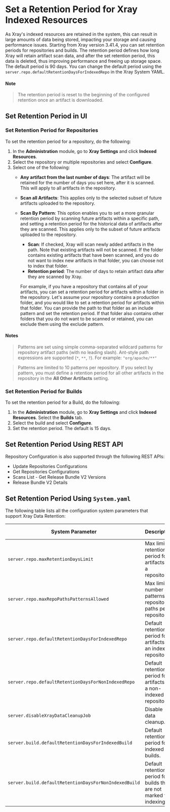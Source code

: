 # Set a Retention Period for Xray Indexed Resources

As Xray's indexed resources are retained in the system, this can result in large amounts of data being stored, impacting your storage and causing performance issues. Starting from Xray version 3.41.4, you can set retention periods for repositories and builds. The retention period defines how long Xray will retain artifact scan data, and after the set retention period, this data is deleted, thus improving performance and freeing up storage space. The default period is 90 days. You can change the default period using the `server.repo.defaultRetentionDaysForIndexedRepo` in the Xray System YAML.

#### Note

> The retention period is reset to the beginning of the configured retention once an artifact is downloaded.

## Set Retention Period in UI

### Set Retention Period for Repositories

To set the retention period for a repository, do the following:

1. In the **Administration** module, go to **Xray Settings** and click **Indexed Resources**.
2. Select the repository or multiple repositories and select **Configure**.
3. Select one of the following:
   *   **Any artifact from the last number of days**: The artifact will be retained for the number of days you set here, after it is scanned. This will apply to all artifacts in the repository.


   * **Scan all Artifacts**: This applies only to the selected subset of future artifacts uploaded to the repository.
   *   **Scan By Pattern**: This option enables you to set a more granular retention period by scanning future artifacts within a specific path, and setting a retention period for the historical data of artifacts after they are scanned. This applies only to the subset of future artifacts uploaded to the repository.

       * **Scan**: If checked, Xray will scan newly added artifacts in the path. Note that existing artifacts will not be scanned. If the folder contains existing artifacts that have been scanned, and you do not want to index new artifacts in that folder, you can choose not to index that folder.
       * **Retention period**: The number of days to retain artifact data after they are scanned by Xray.

       For example, if you have a repository that contains all of your artifacts, you can set a retention period for artifacts within a folder in the repository. Let's assume your repository contains a production folder, and you would like to set a retention period for artifacts within that folder. You can provide the path to that folder as an include pattern and set the retention period. If that folder also contains other folders that you do not want to be scanned or retained, you can exclude them using the exclude pattern.

#### Notes

> Patterns are set using simple comma-separated wildcard patterns for repository artifact paths (with no leading slash). Ant-style path expressions are supported (`*`, `**`, `?`). For example: `"org/apache/**"`

> Patterns are limited to 10 patterns per repository. If you select by pattern, you must define a retention period for all other artifacts in the repository in the **All Other Artifacts** setting.

### Set Retention Period for Builds

To set the retention period for a Build, do the following:

1. In the **Administration** module, go to **Xray Settings** and click **Indexed Resources**. Select the **Builds** tab.
2. Select the build and select **Configure**.
3. Set the retention period. The default is 15 days.

## Set Retention Period Using REST API

Repository Configuration is also supported through the following REST APIs:

* Update Repositories Configurations
* Get Repositories Configurations
* Scans List - Get Release Bundle V2 Versions
* Release Bundle V2 Details

## Set Retention Period Using `System.yaml`

The following table lists all the configuration system parameters that support Xray Data Retention:

| System Parameter                                      | Description                                                           | Default Value |
| ----------------------------------------------------- | --------------------------------------------------------------------- | ------------- |
| `server.repo.maxRetentionDaysLimit`                   | Max limit of retention period for artifacts in a repository.          | 1000          |
| `server.repo.maxRepoPathsPatternsAllowed`             | Max limit of number of patterns in repository paths per repository.   | 10            |
| `server.repo.defaultRetentionDaysForIndexedRepo`      | Default retention period for artifacts of an index repository.        | 90            |
| `server.repo.defaultRetentionDaysForNonIndexedRepo`   | Default retention period for artifacts in a non-indexed repository.   | 3             |
| `server.disableXrayDataCleanupJob`                    | Disable data cleanup.                                                 | FALSE         |
| `server.build.defaultRetentionDaysForIndexedBuild`    | Default retention period for indexed builds.                          | 15            |
| `server.build.defaultRetentionDaysForNonIndexedBuild` | Default retention period for builds that are not marked for indexing. | 3             |
